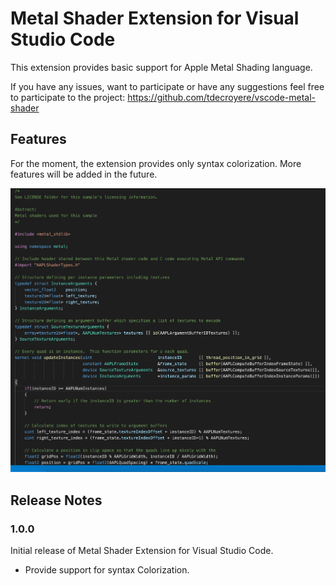 # Metal Shader Extension for Visual Studio Code

This extension provides basic support for Apple Metal Shading language.

If you have any issues, want to participate or have any suggestions feel free to participate to the project: https://github.com/tdecroyere/vscode-metal-shader

## Features

For the moment, the extension provides only syntax colorization. More features will be added in the future.

![feature X](docs/preview-1.png)

## Release Notes

### 1.0.0

Initial release of Metal Shader Extension for Visual Studio Code.
* Provide support for syntax Colorization.

